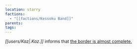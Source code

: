 ```yaml
---
location: starry
factions:
  - "[[factions/Kessoku Band]]"
parents: 
tags: 
---
```

*[[users/Kaz|.Kaz.]]* informs that [the border is almost complete.](https://discord.com/channels/1093664259273130084/1093664259273130087/1131585098572124160)
